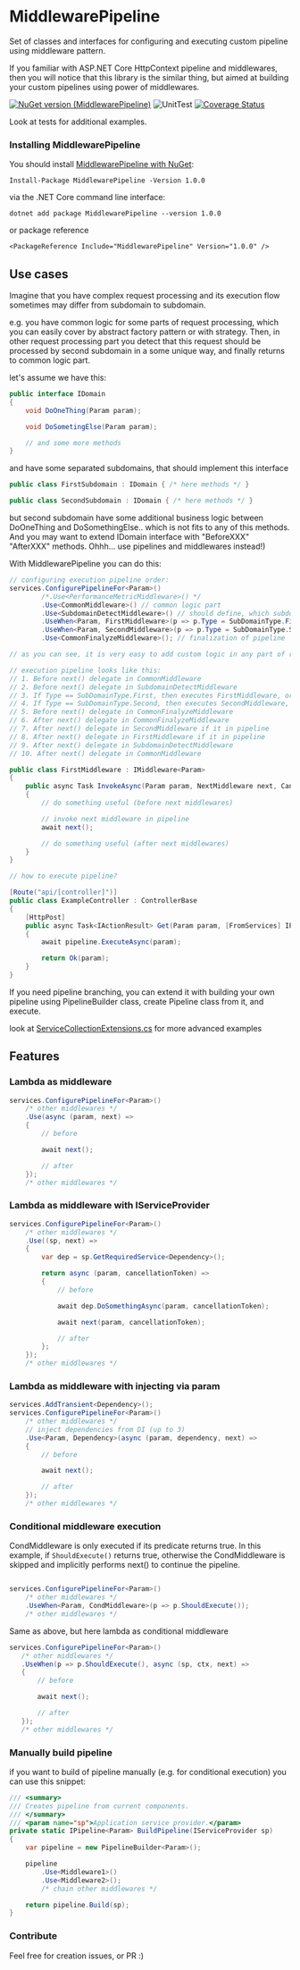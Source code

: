 MiddlewarePipeline
=============

Set of classes and interfaces for configuring and executing custom pipeline using middleware pattern.

If you familiar with ASP.NET Core HttpContext pipeline and middlewares, then you will notice that this library is the similar thing, but aimed at building your custom pipelines using power of middlewares.

[![NuGet version (MiddlewarePipeline)](https://img.shields.io/nuget/v/MiddlewarePipeline.svg?style=flat-square)](https://www.nuget.org/packages/MiddlewarePipeline)
![UnitTest](https://github.com/mt89vein/MiddlewarePipeline/workflows/UnitTest/badge.svg)
[![Coverage Status](https://coveralls.io/repos/github/mt89vein/MiddlewarePipeline/badge.svg?branch=master&v=1)](https://coveralls.io/github/mt89vein/MiddlewarePipeline?branch=master)

Look at tests for additional examples.

### Installing MiddlewarePipeline

You should install [MiddlewarePipeline with NuGet](https://www.nuget.org/packages/MiddlewarePipeline):

    Install-Package MiddlewarePipeline -Version 1.0.0

via the .NET Core command line interface:

    dotnet add package MiddlewarePipeline --version 1.0.0

or package reference

    <PackageReference Include="MiddlewarePipeline" Version="1.0.0" />

## Use cases

Imagine that you have complex request processing and its execution flow sometimes may differ from subdomain to subdomain.

e.g. you have common logic for some parts of request processing, which you can easily cover by abstract factory pattern or with strategy. Then, in other request processing part you detect that this request should be processed by second subdomain in a some unique way, and finally returns to common logic part.

let's assume we have this:

```csharp
public interface IDomain
{
    void DoOneThing(Param param);

    void DoSometingElse(Param param);

    // and some more methods
}
```

and have some separated subdomains, that should implement this interface

```csharp
public class FirstSubdomain : IDomain { /* here methods */ }

public class SecondSubdomain : IDomain { /* here methods */ }
```

but second subdomain have some additional business logic between DoOneThing and DoSomethingElse.. which is not fits to any of this methods. And you may want to extend IDomain interface with "BeforeXXX" "AfterXXX" methods. Ohhh... use pipelines and middlewares instead!)

With MiddlewarePipeline you can do this:

```csharp
// configuring execution pipeline order:
services.ConfigurePipelineFor<Param>()
        /*.Use<PerformanceMetricMiddleware>() */
        .Use<CommonMiddleware>() // common logic part
        .Use<SubdomainDetectMiddleware>() // should define, which subdomain must handle request
        .UseWhen<Param, FirstMiddleware>(p => p.Type = SubDomainType.First) // when predicate returns true, then FirstMiddleware will be executed
        .UseWhen<Param, SecondMiddleware>(p => p.Type = SubDomainType.Second)
        .Use<CommonFinalyzeMiddleware>(); // finalization of pipeline

// as you can see, it is very easy to add custom logic in any part of request execution

// execution pipeline looks like this:
// 1. Before next() delegate in CommonMiddleware
// 2. Before next() delegate in SubdomainDetectMiddleware
// 3. If Type == SubDomainType.First, then executes FirstMiddleware, or skip otherwise and implicit execute next()
// 4. If Type == SubDomainType.Second, then executes SecondMiddleware, or skip otherwise and implicit execute next()
// 5. Before next() delegate in CommonFinalyzeMiddleware
// 6. After next() delegate in CommonFinalyzeMiddleware
// 7. After next() delegate in SecondMiddleware if it in pipeline
// 8. After next() delegate in FirstMiddleware if it in pipeline
// 9. After next() delegate in SubdomainDetectMiddleware
// 10. After next() delegate in CommonMiddleware

public class FirstMiddleware : IMiddleware<Param>
{
    public async Task InvokeAsync(Param param, NextMiddleware next, CancellationToken cancellationToken)
    {
        // do something useful (before next middlewares)

        // invoke next middleware in pipeline
        await next();

        // do something useful (after next middlewares)
    }
}

// how to execute pipeline?

[Route("api/[controller]")]
public class ExampleController : ControllerBase
{
    [HttpPost]
    public async Task<IActionResult> Get(Param param, [FromServices] IPipeline<Param> pipeline)
    {
        await pipeline.ExecuteAsync(param);

        return Ok(param);
    }
}
```

If you need pipeline branching, you can extend it with building your own pipeline using PipelineBuilder class, create Pipeline class from it, and execute.

look at [ServiceCollectionExtensions.cs](https://github.com/mt89vein/MiddlewarePipeline/blob/master/Sample/Application/ServiceCollectionExtensions.cs) for more advanced examples

## Features

### Lambda as middleware

```csharp
services.ConfigurePipelineFor<Param>()
    /* other middlewares */
    .Use(async (param, next) =>
    {
        // before

        await next();

        // after
    });
    /* other middlewares */
```

### Lambda as middleware with IServiceProvider

```csharp
services.ConfigurePipelineFor<Param>()
    /* other middlewares */
    .Use((sp, next) =>
    {
        var dep = sp.GetRequiredService<Dependency>();

        return async (param, cancellationToken) =>
        {
            // before

            await dep.DoSomethingAsync(param, cancellationToken);

            await next(param, cancellationToken);

            // after
        };
    });
    /* other middlewares */
```

### Lambda as middleware with injecting via param

```csharp
services.AddTransient<Dependency>();
services.ConfigurePipelineFor<Param>()
    /* other middlewares */
    // inject dependencies from DI (up to 3)
    .Use<Param, Dependency>(async (param, dependency, next) =>
    {
        // before

        await next();

        // after
    });
    /* other middlewares */
```
### Conditional middleware execution

CondMiddleware is only executed if its predicate returns true.
In this example, if `ShouldExecute()` returns true, otherwise the CondMiddleware is skipped and implicitly performs next() to continue the pipeline.

```csharp

services.ConfigurePipelineFor<Param>()
    /* other middlewares */
    .UseWhen<Param, CondMiddleware>(p => p.ShouldExecute());
    /* other middlewares */
 ```

Same as above, but here lambda as conditional middleware

 ```csharp
services.ConfigurePipelineFor<Param>()
    /* other middlewares */
    .UseWhen(p => p.ShouldExecute(), async (sp, ctx, next) =>
    {
        // before

        await next();

        // after
    });
    /* other middlewares */
```

### Manually build pipeline

if you want to build of pipeline manually (e.g. for conditional execution)
you can use this snippet:

```csharp
/// <summary>
/// Creates pipeline from current components.
/// </summary>
/// <param name="sp">Application service provider.</param>
private static IPipeline<Param> BuildPipeline(IServiceProvider sp)
{
    var pipeline = new PipelineBuilder<Param>();

    pipeline
        .Use<Middleware1>()
        .Use<Middleware2>();
        /* chain other middlewares */

    return pipeline.Build(sp);
}
```

### Contribute

Feel free for creation issues, or PR :)
